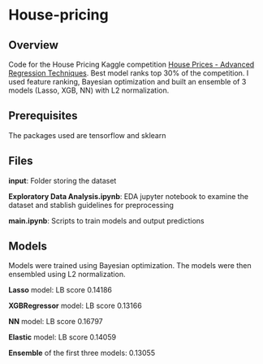 # House-pricing


## Overview
Code for the House Pricing Kaggle competition [House Prices - Advanced Regression Techniques](https://www.kaggle.com/c/house-prices-advanced-regression-techniques/overview). Best model ranks top 30% of the competition. I used feature ranking, Bayesian optimization and built an ensemble of 3 models (Lasso, XGB, NN) with L2 normalization.


## Prerequisites
The packages used are tensorflow and sklearn

## Files
**input**: Folder storing the dataset

**Exploratory Data Analysis.ipynb**: EDA jupyter notebook to examine the dataset and stablish guidelines for preprocessing

**main.ipynb**: Scripts to train models and output predictions

## Models
Models were trained using Bayesian optimization. The models were then ensembled using L2 normalization.

**Lasso** model: LB score 0.14186

**XGBRegressor** model: LB score 0.13166

**NN** model: LB score 0.16797

**Elastic** model: LB score 0.14059

**Ensemble** of the first three models: 0.13055
